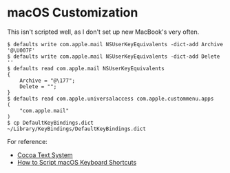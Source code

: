 # macOS Customization

This isn't scripted well, as I don't set up new MacBook's very often.


```shellsession
$ defaults write com.apple.mail NSUserKeyEquivalents -dict-add Archive '@\U007F'
$ defaults write com.apple.mail NSUserKeyEquivalents -dict-add Delete ''
$ defaults read com.apple.mail NSUserKeyEquivalents
{ 
    Archive = "@\177";
    Delete = "";
}
$ defaults read com.apple.universalaccess com.apple.custommenu.apps
(
    "com.apple.mail"
)
$ cp DefaultKeyBindings.dict ~/Library/KeyBindings/DefaultKeyBindings.dict
```

For reference:

* [Cocoa Text System](http://www.hcs.harvard.edu/~jrus/Site/Cocoa%20Text%20System.html)
* [How to Script macOS Keyboard Shortcuts](https://www.raizlabs.com/dev/2015/02/how-to-script-os-x-keyboard-shortcuts/)
